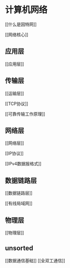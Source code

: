 # 计算机网络

[[什么是因特网]]

[[网络核心]]

## 应用层

[[应用层]]

## 传输层

[[运输层]]

[[TCP协议]]

[[可靠传输工作原理]]


## 网络层

[[网络层]]

[[IP协议]]

[[IPv4数据报格式]]


## 数据链路层

[[数据链路层]]

[[有线局域网]]


## 物理层

[[物理层]]

## unsorted

[[数据通信基础]]
[[全双工通信]]